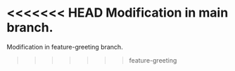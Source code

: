 <<<<<<< HEAD
 Modification in main branch.
=======
 Modification in feature-greeting branch.
>>>>>>> feature-greeting
